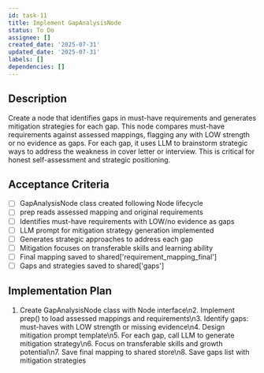```yaml
---
id: task-11
title: Implement GapAnalysisNode
status: To Do
assignee: []
created_date: '2025-07-31'
updated_date: '2025-07-31'
labels: []
dependencies: []
---
```


## Description

Create a node that identifies gaps in must-have requirements and generates mitigation strategies for each gap. This node compares must-have requirements against assessed mappings, flagging any with LOW strength or no evidence as gaps. For each gap, it uses LLM to brainstorm strategic ways to address the weakness in cover letter or interview. This is critical for honest self-assessment and strategic positioning.
## Acceptance Criteria

- [ ] GapAnalysisNode class created following Node lifecycle
- [ ] prep reads assessed mapping and original requirements
- [ ] Identifies must-have requirements with LOW/no evidence as gaps
- [ ] LLM prompt for mitigation strategy generation implemented
- [ ] Generates strategic approaches to address each gap
- [ ] Mitigation focuses on transferable skills and learning ability
- [ ] Final mapping saved to shared['requirement_mapping_final']
- [ ] Gaps and strategies saved to shared['gaps']

## Implementation Plan

1. Create GapAnalysisNode class with Node interface\n2. Implement prep() to load assessed mappings and requirements\n3. Identify gaps: must-haves with LOW strength or missing evidence\n4. Design mitigation prompt template\n5. For each gap, call LLM to generate mitigation strategy\n6. Focus on transferable skills and growth potential\n7. Save final mapping to shared store\n8. Save gaps list with mitigation strategies
